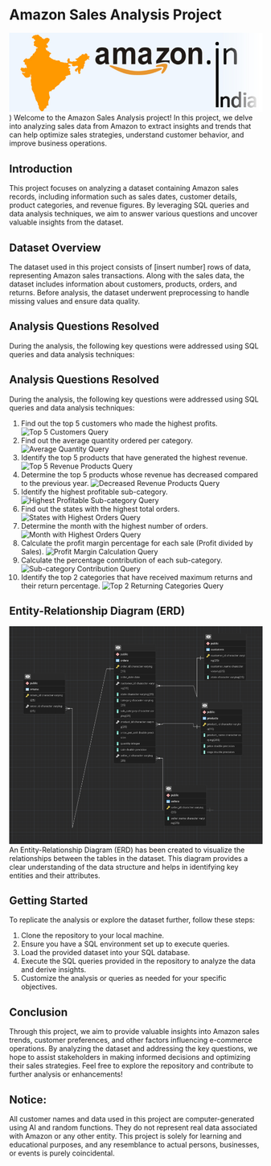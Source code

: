 # Amazon Sales Analysis Project
 ![Banner Image](https://github.com/nazims-flow/Amazon_Sales_Analysis/blob/main/amazon_india_wide_image-3.jpg))
 Welcome to the Amazon Sales Analysis project! In this project, we delve into analyzing sales
 data from Amazon to extract insights and trends that can help optimize sales strategies,
 understand customer behavior, and improve business operations.
 ## Introduction
 This project focuses on analyzing a dataset containing Amazon sales records, including
 information such as sales dates, customer details, product categories, and revenue figures. By
 leveraging SQL queries and data analysis techniques, we aim to answer various questions and
 uncover valuable insights from the dataset.
 ## Dataset Overview
 The dataset used in this project consists of [insert number] rows of data, representing Amazon
 sales transactions. Along with the sales data, the dataset includes information about customers,
 products, orders, and returns. Before analysis, the dataset underwent preprocessing to handle
 missing values and ensure data quality.
 ## Analysis Questions Resolved
 During the analysis, the following key questions were addressed using SQL queries and data
 analysis techniques:
 ## Analysis Questions Resolved
 During the analysis, the following key questions were addressed using SQL queries and data
 analysis techniques:
1. Find out the top 5 customers who made the highest profits.
 ![Top 5 Customers Query](insert_image_link_here)
 2. Find out the average quantity ordered per category.
 ![Average Quantity Query](insert_image_link_here)
 3. Identify the top 5 products that have generated the highest revenue.
 ![Top 5 Revenue Products Query](insert_image_link_here)
 4. Determine the top 5 products whose revenue has decreased compared to the previous year.
 ![Decreased Revenue Products Query](insert_image_link_here)
 5. Identify the highest profitable sub-category.
 ![Highest Profitable Sub-category Query](insert_image_link_here)
 6. Find out the states with the highest total orders.
 ![States with Highest Orders Query](insert_image_link_here)
 7. Determine the month with the highest number of orders.
 ![Month with Highest Orders Query](insert_image_link_here)
 8. Calculate the profit margin percentage for each sale (Profit divided by Sales).
 ![Profit Margin Calculation Query](insert_image_link_here)
9. Calculate the percentage contribution of each sub-category.
 ![Sub-category Contribution Query](insert_image_link_here)
 10. Identify the top 2 categories that have received maximum returns and their return
 percentage.
 ![Top 2 Returning Categories Query](insert_image_link_here)
 ## Entity-Relationship Diagram (ERD)
 ![ERD Image](https://github.com/nazims-flow/Amazon_Sales_Analysis/blob/main/ERD_Amazon.png)
 An Entity-Relationship Diagram (ERD) has been created to visualize the relationships between
 the tables in the dataset. This diagram provides a clear understanding of the data structure and
 helps in identifying key entities and their attributes.
 ## Getting Started
 To replicate the analysis or explore the dataset further, follow these steps:
 1. Clone the repository to your local machine.
 2. Ensure you have a SQL environment set up to execute queries.
 3. Load the provided dataset into your SQL database.
4. Execute the SQL queries provided in the repository to analyze the data and derive insights.
 5. Customize the analysis or queries as needed for your specific objectives.
 ## Conclusion
 Through this project, we aim to provide valuable insights into Amazon sales trends, customer
 preferences, and other factors influencing e-commerce operations. By analyzing the dataset
 and addressing the key questions, we hope to assist stakeholders in making informed decisions
 and optimizing their sales strategies.
 Feel free to explore the repository and contribute to further analysis or enhancements!
 ## Notice:
 All customer names and data used in this project are computer-generated using AI and random
 functions. They do not represent real data associated with Amazon or any other entity. This
 project is solely for learning and educational purposes, and any resemblance to actual persons,
 businesses, or events is purely coincidental.
